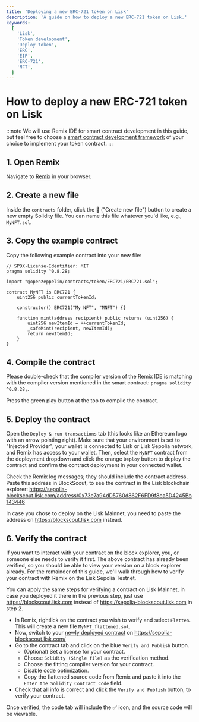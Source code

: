 ```yaml
---
title: 'Deploying a new ERC-721 token on Lisk'
description: 'A guide on how to deploy a new ERC-721 token on Lisk.'
keywords:
  [
    'Lisk',
    'Token development',
    'Deploy token',
    'ERC',
    'EIP',
    'ERC-721',
    'NFT',
  ]
---
```


# How to deploy a new ERC-721 token on Lisk

:::note
We will use Remix IDE for smart contract development in this guide, but feel free to choose a [smart contract development framework](/category/building-on-lisk/deploying-smart-contract) of your choice to implement your token contract.
:::

## 1. Open Remix

Navigate to [Remix](https://remix.ethereum.org) in your browser.

## 2. Create a new file

Inside the `contracts` folder, click the 📄 ("Create new file") button to create a new empty Solidity file.
You can name this file whatever you'd like, e.g., `MyNFT.sol`.

## 3. Copy the example contract

Copy the following example contract into your new file:

```solidity
// SPDX-License-Identifier: MIT
pragma solidity ^0.8.28;

import "@openzeppelin/contracts/token/ERC721/ERC721.sol";

contract MyNFT is ERC721 {
    uint256 public currentTokenId;

    constructor() ERC721("My NFT", "MNFT") {}

    function mint(address recipient) public returns (uint256) {
        uint256 newItemId = ++currentTokenId;
        _safeMint(recipient, newItemId);
        return newItemId;
    }
}
```

## 4. Compile the contract

Please double-check that the compiler version of the Remix IDE is matching  with the compiler version mentioned in the smart contract: `pragma solidity ^0.8.28;`.

Press the green play button at the top to compile the contract.

## 5. Deploy the contract

Open the `Deploy & run transactions` tab (this looks like an Ethereum logo with an arrow pointing right).
Make sure that your environment is set to "Injected Provider", your wallet is connected to Lisk or Lisk Sepolia network, and Remix has access to your wallet.
Then, select the `MyNFT` contract from the deployment dropdown and click the orange `Deploy` button to deploy the contract and confirm the contract deployment in your connected wallet.

Check the Remix log messages; they should include the contract address.
Paste this address in BlockScout, to see the contract in the Lisk blockchain explorer: https://sepolia-blockscout.lisk.com/address/0x73e7a94dD5760d862F6FD9f8ea5D4245Bb143446

In case you chose to deploy on the Lisk Mainnet, you need to paste the address on https://blockscout.lisk.com instead.

## 6. Verify the contract

If you want to interact with your contract on the block explorer, you, or someone else needs to verify it first.
The above contract has already been verified, so you should be able to view your version on a block explorer already.
For the remainder of this guide, we'll walk through how to verify your contract with Remix on the Lisk Sepolia Testnet.

You can apply the same steps for verifying a contract on Lisk Mainnet, in case you deployed it there in the previous step, just use https://blockscout.lisk.com instead of https://sepolia-blockscout.lisk.com in step 2.

  - In Remix, rightlick on the contract you wish to verify and select `Flatten`.
  This will create a new file `MyNFT_flattened.sol`.
  - Now, switch to your [newly deployed contract](https://sepolia-blockscout.lisk.com/address/0x73e7a94dD5760d862F6FD9f8ea5D4245Bb143446) on https://sepolia-blockscout.lisk.com/
  - Go to the contract tab and click on the blue `Verify and Publish` button.
    - (Optional) Set a license for your contract.
    - Choose `Solidity (Single file)` as the verification method.
    - Choose the fitting compiler version for your contract.
    - Disable code optimization.
    - Copy the flattened source code from Remix and paste it into the `Enter the Solidity Contract Code` field.
  - Check that all info is correct and click the `Verify and Publish` button, to verify your contract.
  
  Once verified, the code tab will include the ✅ icon, and the source code will be viewable.